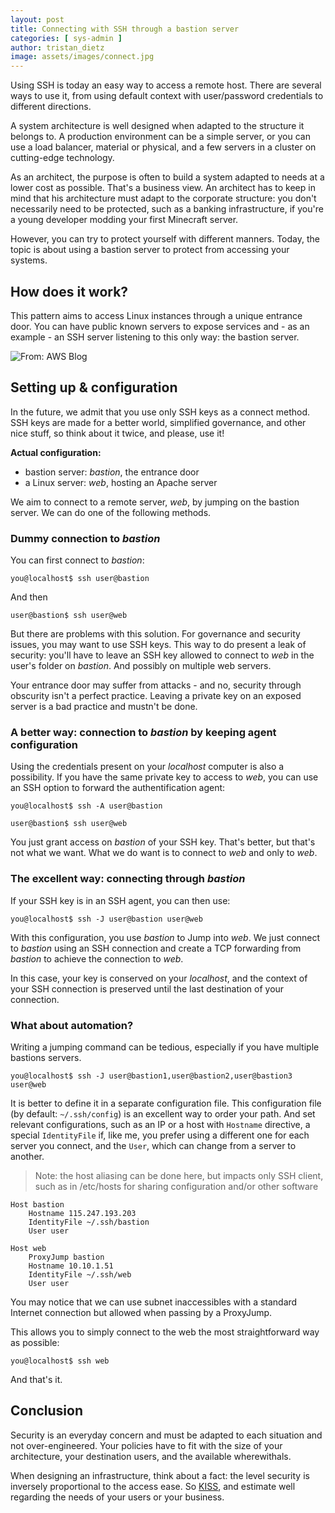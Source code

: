 ```yaml
---
layout: post
title: Connecting with SSH through a bastion server
categories: [ sys-admin ]
author: tristan_dietz
image: assets/images/connect.jpg
---
```

Using SSH is today an easy way to access a remote host. There are several ways to use it, from using default context with user/password credentials to different directions.

A system architecture is well designed when adapted to the structure it belongs to. A production environment can be a simple server, or you can use a load balancer, material or physical, and a few servers in a cluster on cutting-edge technology.

As an architect, the purpose is often to build a system adapted to needs at a lower cost as possible. That's a business view. An architect has to keep in mind that his architecture must adapt to the corporate structure: you don't necessarily need to be protected, such as a banking infrastructure, if you're a young developer modding your first Minecraft server.

However, you can try to protect yourself with different manners. Today, the topic is about using a bastion server to protect from accessing your systems.

## How does it work?

This pattern aims to access Linux instances through a unique entrance door. You can have public known servers to expose services and - as an example - an SSH server listening to this only way: the bastion server.

![From: AWS Blog]({{site.baseurl}}/img/user_upload/NM_diagram_061316_a.png)

## Setting up & configuration

In the future, we admit that you use only SSH keys as a connect method. SSH keys are made for a better world, simplified governance, and other nice stuff, so think about it twice, and please, use it!

**Actual configuration:**
- bastion server: _bastion_, the entrance door
- a Linux server: _web_, hosting an Apache server

We aim to connect to a remote server, _web_, by jumping on the bastion server. We can do one of the following methods.

### Dummy connection to _bastion_

You can first connect to _bastion_:
    
    you@localhost$ ssh user@bastion

And then

    user@bastion$ ssh user@web

But there are problems with this solution. For governance and security issues, you may want to use SSH keys. This way to do present a leak of security: you'll have to leave an SSH key allowed to connect to _web_ in the user's folder on _bastion_. And possibly on multiple web servers.

Your entrance door may suffer from attacks - and no, security through obscurity isn't a perfect practice. Leaving a private key on an exposed server is a bad practice and mustn't be done.

### A better way: connection to _bastion_ by keeping agent configuration

Using the credentials present on your _localhost_ computer is also a possibility. If you have the same private key to access to _web_, you can use an SSH option to forward the authentification agent:

    you@localhost$ ssh -A user@bastion
    
    user@bastion$ ssh user@web

You just grant access on _bastion_ of your SSH key. That's better, but that's not what we want. What we do want is to connect to _web_ and only to _web_.

### The excellent way: connecting through _bastion_

If your SSH key is  in an SSH agent, you can then use:

    you@localhost$ ssh -J user@bastion user@web

With this configuration, you use _bastion_ to Jump into _web_. We just connect to _bastion_ using an SSH connection and create a TCP forwarding from _bastion_ to achieve the connection to _web_.

In this case, your key is conserved on your _localhost_, and the context of your SSH connection is preserved until the last destination of your connection.

### What about automation?

Writing a jumping command can be tedious, especially if you have multiple bastions servers.

    you@localhost$ ssh -J user@bastion1,user@bastion2,user@bastion3 user@web

It is better to define it in a separate configuration file. This configuration file (by default: `~/.ssh/config`) is an excellent way to order your path. And set relevant configurations, such as an IP or a host with `Hostname` directive, a special `IdentityFile` if, like me, you prefer using a different one for each server you connect, and the `User`, which can change from a server to another.

> Note: the host aliasing can be done here, but impacts only SSH client, such as in /etc/hosts for sharing configuration and/or other software

    Host bastion
        Hostname 115.247.193.203
        IdentityFile ~/.ssh/bastion
        User user

    Host web
        ProxyJump bastion
        Hostname 10.10.1.51
        IdentityFile ~/.ssh/web
        User user

You may notice that we can use subnet inaccessibles with a standard Internet connection but allowed when passing by a ProxyJump.

This allows you to simply connect to the web the most straightforward way as possible:

    you@localhost$ ssh web

And that's it.

## Conclusion

Security is an everyday concern and must be adapted to each situation and not over-engineered. Your policies have to fit with the size of your architecture, your destination users, and the available wherewithals.

When designing an infrastructure, think about a fact: the level security is inversely proportional to the access ease. So [KISS](https://fr.wikipedia.org/wiki/Principe_KISS), and estimate well regarding the needs of your users or your business.
